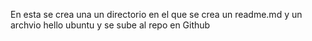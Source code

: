 En esta se crea una un directorio en el que se crea un readme.md y un archvio hello ubuntu y se sube al repo en Github 